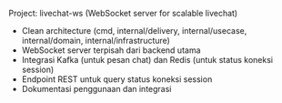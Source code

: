 <!-- Use this file to provide workspace-specific custom instructions to Copilot. For more details, visit https://code.visualstudio.com/docs/copilot/copilot-customization#_use-a-githubcopilotinstructionsmd-file -->

Project: livechat-ws (WebSocket server for scalable livechat)
- Clean architecture (cmd, internal/delivery, internal/usecase, internal/domain, internal/infrastructure)
- WebSocket server terpisah dari backend utama
- Integrasi Kafka (untuk pesan chat) dan Redis (untuk status koneksi session)
- Endpoint REST untuk query status koneksi session
- Dokumentasi penggunaan dan integrasi
